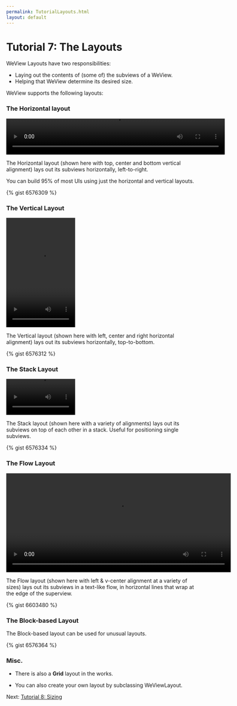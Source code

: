 ```yaml
---
permalink: TutorialLayouts.html
layout: default
---
```


Tutorial 7: The Layouts
==

<!-- TEMPLATE START -->

WeView Layouts have two responsibilities:

* Laying out the contents of (some of) the subviews of a WeView.
* Helping that WeView determine its desired size.  

WeView supports the following layouts:

### The Horizontal layout

<video WIDTH="584" HEIGHT="96" AUTOPLAY="true" controls="true" LOOP="true" class="embedded_video" >
    <source src="videos/video-16CDA2D1-C93D-4592-961F-70070A6BFE94-95164-000693963F118B5A.mp4" type="video/mp4" />
    <source src="videos/video-16CDA2D1-C93D-4592-961F-70070A6BFE94-95164-000693963F118B5A.webm" type="video/webm" />
</video>

The Horizontal layout (shown here with top, center and bottom vertical alignment) lays out its subviews horizontally, left-to-right.

You can build 95% of most UIs using just the horizontal and vertical layouts.

{% gist 6576309 %}

### The Vertical Layout

<video WIDTH="184" HEIGHT="292" AUTOPLAY="true" controls="true" LOOP="true" class="embedded_video" >
    <source src="videos/video-3508A3A7-5F9C-4CE6-9761-3A052B464BF1-95164-0006939E2698041E.mp4" type="video/mp4" />
    <source src="videos/video-3508A3A7-5F9C-4CE6-9761-3A052B464BF1-95164-0006939E2698041E.webm" type="video/webm" />
</video>

The Vertical layout (shown here with left, center and right horizontal alignment) lays out its subviews horizontally, top-to-bottom.

{% gist 6576312 %}

### The Stack Layout

<video WIDTH="184" HEIGHT="96" AUTOPLAY="true" controls="true" LOOP="true" class="embedded_video" >
    <source src="videos/video-1D33CEE1-B9CD-44FF-A0CC-9DC09AC47E86-95164-000693A4BC594F85.mp4" type="video/mp4" />
    <source src="videos/video-1D33CEE1-B9CD-44FF-A0CC-9DC09AC47E86-95164-000693A4BC594F85.webm" type="video/webm" />
</video>

The Stack layout (shown here with a variety of alignments) lays out its subviews on top of each other in a stack.  Useful for positioning single subviews.

{% gist 6576334 %}

### The Flow Layout

<video WIDTH="600" HEIGHT="264" AUTOPLAY="true" controls="true" LOOP="true" class="embedded_video" >
    <source src="videos/video-EEED3A95-6951-4DBD-9178-7F7732A98A07-95164-000693B0756B7483.mp4" type="video/mp4" />
    <source src="videos/video-EEED3A95-6951-4DBD-9178-7F7732A98A07-95164-000693B0756B7483.webm" type="video/webm" />
</video>

The Flow layout (shown here with left & v-center alignment at a variety of sizes) lays out its subviews in a text-like flow, in horizontal lines that wrap at the edge of the superview.

{% gist 6603480 %}

### The Block-based Layout

The Block-based layout can be used for unusual layouts.

{% gist 6576364 %}

### Misc.

* There is also a __Grid__ layout in the works.

* You can also create your own layout by subclassing WeViewLayout.  

<!-- TEMPLATE END -->

<p class="nextLink">Next:  <a href="TutorialDesiredSize.html">Tutorial 8: Sizing</a></p>